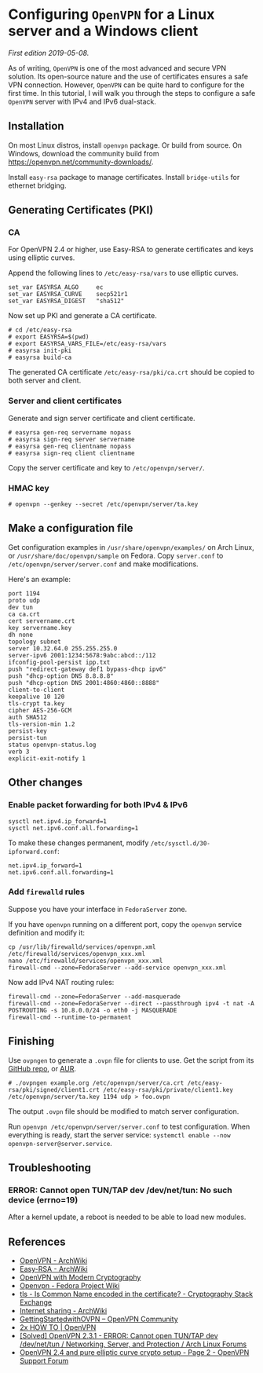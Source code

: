 # Configuring `OpenVPN` for a Linux server and a Windows client

*First edition 2019-05-08.*

As of writing, `OpenVPN` is one of the most advanced and secure VPN solution. Its open-source nature and the use of certificates ensures a safe VPN connection. However, `OpenVPN` can be quite hard to configure for the first time. In this tutorial, I will walk you through the steps to configure a safe `OpenVPN` server with IPv4 and IPv6 dual-stack.

## Installation
On most Linux distros, install `openvpn` package. Or build from source. On Windows, download the community build from <https://openvpn.net/community-downloads/>.

Install `easy-rsa` package to manage certificates. Install `bridge-utils` for ethernet bridging.

## Generating Certificates (PKI)

### CA
For OpenVPN 2.4 or higher, use Easy-RSA to generate certificates and keys using elliptic curves.

Append the following lines to `/etc/easy-rsa/vars` to use elliptic curves.
```
set_var EASYRSA_ALGO     ec
set_var EASYRSA_CURVE    secp521r1
set_var EASYRSA_DIGEST   "sha512"
```

Now set up PKI and generate a CA certificate.
```shell
# cd /etc/easy-rsa
# export EASYRSA=$(pwd)
# export EASYRSA_VARS_FILE=/etc/easy-rsa/vars
# easyrsa init-pki
# easyrsa build-ca
```
The generated CA certificate `/etc/easy-rsa/pki/ca.crt` should be copied to both server and client.

### Server and client certificates
Generate and sign server certificate and client certificate.
```shell
# easyrsa gen-req servername nopass
# easyrsa sign-req server servername
# easyrsa gen-req clientname nopass
# easyrsa sign-req client clientname
```
Copy the server certificate and key to `/etc/openvpn/server/`.
### HMAC key
```shell
# openvpn --genkey --secret /etc/openvpn/server/ta.key
```

## Make a configuration file
Get configuration examples in `/usr/share/openvpn/examples/` on Arch Linux, or `/usr/share/doc/openvpn/sample` on Fedora. Copy `server.conf` to `/etc/openvpn/server/server.conf` and make modifications.

Here's an example:
```
port 1194
proto udp
dev tun
ca ca.crt
cert servername.crt
key servername.key
dh none
topology subnet
server 10.32.64.0 255.255.255.0
server-ipv6 2001:1234:5678:9abc:abcd::/112
ifconfig-pool-persist ipp.txt
push "redirect-gateway def1 bypass-dhcp ipv6"
push "dhcp-option DNS 8.8.8.8"
push "dhcp-option DNS 2001:4860:4860::8888"
client-to-client
keepalive 10 120
tls-crypt ta.key
cipher AES-256-GCM
auth SHA512
tls-version-min 1.2
persist-key
persist-tun
status openvpn-status.log
verb 3
explicit-exit-notify 1
```

## Other changes
### Enable packet forwarding for both IPv4 & IPv6
```shell
sysctl net.ipv4.ip_forward=1
sysctl net.ipv6.conf.all.forwarding=1
```
To make these changes permanent, modify `/etc/sysctl.d/30-ipforward.conf`:
```
net.ipv4.ip_forward=1
net.ipv6.conf.all.forwarding=1
```

### Add `firewalld` rules
Suppose you have your interface in `FedoraServer` zone.

If you have `openvpn` running on a different port, copy the `openvpn` service definition and modify it:
```shell
cp /usr/lib/firewalld/services/openvpn.xml /etc/firewalld/services/openvpn_xxx.xml
nano /etc/firewalld/services/openvpn_xxx.xml
firewall-cmd --zone=FedoraServer --add-service openvpn_xxx.xml
```

Now add IPv4 NAT routing rules:
```shell
firewall-cmd --zone=FedoraServer --add-masquerade
firewall-cmd --zone=FedoraServer --direct --passthrough ipv4 -t nat -A POSTROUTING -s 10.8.0.0/24 -o eth0 -j MASQUERADE
firewall-cmd --runtime-to-permanent
```
## Finishing
Use `ovpngen` to generate a `.ovpn` file for clients to use. Get the script from its [GitHub repo](https://github.com/graysky2/ovpngen), or [AUR](https://aur.archlinux.org/packages/ovpngen/).
```shell
# ./ovpngen example.org /etc/openvpn/server/ca.crt /etc/easy-rsa/pki/signed/client1.crt /etc/easy-rsa/pki/private/client1.key /etc/openvpn/server/ta.key 1194 udp > foo.ovpn
```
The output `.ovpn` file should be modified to match server configuration.

Run `openvpn /etc/openvpn/server/server.conf` to test configuration. When everything is ready, start the server service: `systemctl enable --now openvpn-server@server.service`.

## Troubleshooting
### ERROR: Cannot open TUN/TAP dev /dev/net/tun: No such device (errno=19)
After a kernel update, a reboot is needed to be able to load new modules.

## References
* [OpenVPN - ArchWiki](https://wiki.archlinux.org/index.php/OpenVPN)
* [Easy-RSA - ArchWiki](https://wiki.archlinux.org/index.php/Easy-RSA)
* [OpenVPN with Modern Cryptography](https://www.maths.tcd.ie/~fionn/misc/ec_vpn.php)
* [Openvpn - Fedora Project Wiki](https://fedoraproject.org/wiki/Openvpn)
* [tls - Is Common Name encoded in the certificate? - Cryptography Stack Exchange](https://crypto.stackexchange.com/questions/1836/is-common-name-encoded-in-the-certificate)
* [Internet sharing - ArchWiki](https://wiki.archlinux.org/index.php/Internet_sharing#Enable_packet_forwarding)
* [GettingStartedwithOVPN – OpenVPN Community](https://community.openvpn.net/openvpn/wiki/GettingStartedwithOVPN)
* [2x HOW TO | OpenVPN](https://openvpn.net/community-resources/how-to/)
* [[Solved] OpenVPN 2.3.1 - ERROR: Cannot open TUN/TAP dev /dev/net/tun / Networking, Server, and Protection / Arch Linux Forums](https://bbs.archlinux.org/viewtopic.php?id=163377)
* [OpenVPN 2.4 and pure elliptic curve crypto setup - Page 2 - OpenVPN Support Forum](https://forums.openvpn.net/viewtopic.php?t=23227&start=30)